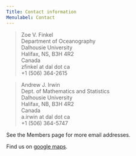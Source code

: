 ```yaml
---
Title: Contact information
Menulabel: Contact
---
```


> Zoe V. Finkel  
> Department of Oceanography  
> Dalhousie University   
> Halifax, NS, B3H 4R2   
> Canada  
> zfinkel at dal dot ca  
> +1 (506) 364-2615  

>  Andrew J. Irwin  
>  Dept. of Mathematics and Statistics  
>  Dalhousie University   
>  Halifax, NB, B3H 4R2  
>  Canada  
>  a.irwin at dal dot ca  
>  +1 (506) 364-5747  

See the Members page for more email addresses. 

Find us on [google maps](https://www.google.ca/maps/place/Dalhousie+University/@44.6365812,-63.5938442,17z).

